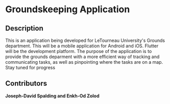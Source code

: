 # Groundskeeping Application
## Description 
This is an application being developed for LeTourneau University's Grounds department. This will be a mobile application for Android and iOS.
Flutter will be the development platform. The purpose of the application is to provide the grounds deparment with a more efficient way of tracking and communicating tasks,
as well as pinpointing where the tasks are on a map. Stay tuned for progress
## Contributors 
**Joseph-David Spalding and Enkh-Od Zolod**
